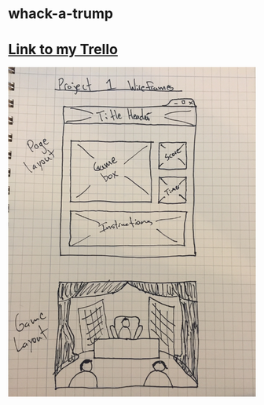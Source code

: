 # whack-a-trump

# [Link to my Trello](https://trello.com/b/ScO9V4qE/project-1-wdi3)

![](images/wireframe1.JPG)
